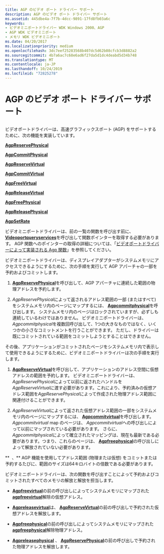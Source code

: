 ```yaml
---
title: AGP のビデオ ポート ドライバー サポート
description: AGP のビデオ ポート ドライバー サポート
ms.assetid: 445dbe4a-7f7b-4dcc-9891-17fd8fb03a6c
keywords:
- ビデオミニポートドライバー WDK Windows 2000、AGP
- AGP WDK ビデオミニポート
- メモリ WDK ビデオミニポート
ms.date: 04/20/2017
ms.localizationpriority: medium
ms.openlocfilehash: 3dc7eef25283568b407dc5d62b08cfcb3d8882a2
ms.sourcegitcommit: 4b7a6ac7c68e6ad6f27da5d1dc4deabd5d34b748
ms.translationtype: MT
ms.contentlocale: ja-JP
ms.lasthandoff: 10/24/2019
ms.locfileid: "72825278"
---
```

# <a name="video-port-driver-support-for-agp"></a>AGP のビデオ ポート ドライバー サポート


## <span id="ddk_video_port_driver_support_for_agp_gg"></span><span id="DDK_VIDEO_PORT_DRIVER_SUPPORT_FOR_AGP_GG"></span>


ビデオポートドライバーは、高速グラフィックスポート (AGP) をサポートするために、次の機能を実装しています。

[**AgpReservePhysical**](https://docs.microsoft.com/windows-hardware/drivers/ddi/videoagp/nc-videoagp-pagp_reserve_physical)

[**AgpCommitPhysical**](https://docs.microsoft.com/windows-hardware/drivers/ddi/videoagp/nc-videoagp-pagp_commit_physical)

[**AgpReserveVirtual**](https://docs.microsoft.com/windows-hardware/drivers/ddi/videoagp/nc-videoagp-pagp_reserve_virtual)

[**AgpCommitVirtual**](https://docs.microsoft.com/windows-hardware/drivers/ddi/videoagp/nc-videoagp-pagp_commit_virtual)

[**AgpFreeVirtual**](https://docs.microsoft.com/windows-hardware/drivers/ddi/videoagp/nc-videoagp-pagp_free_virtual)

[**AgpReleaseVirtual**](https://docs.microsoft.com/windows-hardware/drivers/ddi/videoagp/nc-videoagp-pagp_release_virtual)

[**AgpFreePhysical**](https://docs.microsoft.com/windows-hardware/drivers/ddi/videoagp/nc-videoagp-pagp_free_physical)

[**AgpReleasePhysical**](https://docs.microsoft.com/windows-hardware/drivers/ddi/videoagp/nc-videoagp-pagp_release_physical)

[**AgpSetRate**](https://docs.microsoft.com/windows-hardware/drivers/ddi/videoagp/nc-videoagp-pagp_set_rate)

ビデオミニポートドライバーは、前の一覧の関数を呼び出す前に、 [**Videoportqueryservices**](https://docs.microsoft.com/windows-hardware/drivers/ddi/video/nf-video-videoportqueryservices)を呼び出して関数ポインターを取得する必要があります。 AGP 関数へのポインターの取得の詳細については、「[ビデオポートドライバーによって実装される Agp 関数](https://docs.microsoft.com/windows-hardware/drivers/ddi/videoagp/)」を参照してください。

ビデオミニポートドライバーは、ディスプレイアダプターがシステムメモリにアクセスできるようにするために、次の手順を実行して AGP アパーチャの一部を予約およびコミットします。

1.  [**AgpReservePhysical**](https://docs.microsoft.com/windows-hardware/drivers/ddi/videoagp/nc-videoagp-pagp_reserve_physical)を呼び出して、AGP アパーチャに連続した範囲の物理アドレスを予約します。

2.  *AgpReservePhysical*によって返されるアドレス範囲の一部 (またはすべて) をシステムメモリ内のページにマップするには、 [**Agpcommitphysical**](https://docs.microsoft.com/windows-hardware/drivers/ddi/videoagp/nc-videoagp-pagp_commit_physical)を呼び出します。 システムメモリ内のページはロックされていますが、必ずしも連続しているわけではありません。 ビデオミニポートドライバーは、 *Agpcommitphysical*を複数回呼び出して、1つの大きなものではなく、いくつかの小さなコミットメントを行うことができます。 ただし、ドライバーは既にコミットされている範囲をコミットしようとすることはできません。

その後、アプリケーションがコミットされたページをシステムメモリ内で表示して使用できるようにするために、ビデオミニポートドライバーは次の手順を実行します。

1.  [**AgpReserveVirtual**](https://docs.microsoft.com/windows-hardware/drivers/ddi/videoagp/nc-videoagp-pagp_reserve_virtual)を呼び出して、アプリケーションのアドレス空間に仮想アドレスの範囲を予約します。 ビデオミニポートドライバーは、 *AgpReservePhysical*によって以前に返されたハンドルを*AgpReserveVirtual*に渡す必要があります。これにより、予約済みの仮想アドレス範囲を*AgpReservePhysical*によって作成された物理アドレス範囲に関連付けることができます。

2.  *AgpReserveVirtual*によって返された仮想アドレス範囲の一部をシステムメモリ内のページにマップするには、 [**Agpcommitvirtual**](https://docs.microsoft.com/windows-hardware/drivers/ddi/videoagp/nc-videoagp-pagp_commit_virtual)を呼び出します。 *Agpcommitvirtual* map のページは、 *Agpcommitvirtual*への呼び出しによって以前にマップされている必要があります。 さらに、 *Agpcommitphysical*によって確立されたマッピングは、現在も最新である必要があります。つまり、これらのページは、 [**Agpfreephysical**](https://docs.microsoft.com/windows-hardware/drivers/ddi/videoagp/nc-videoagp-pagp_free_physical)の呼び出しによって解放されていない必要があります。

**  、** AGP 機能を使用してアドレス範囲 (物理または仮想) をコミットまたは予約するたびに、範囲のサイズは64キロバイトの倍数である必要があります。

 

ビデオミニポートドライバーは、次の関数を呼び出すことによって予約およびコミットされたすべてのメモリの解放と解放を担当します。

-   [**Agpfreevirtual**](https://docs.microsoft.com/windows-hardware/drivers/ddi/videoagp/nc-videoagp-pagp_commit_virtual)の前の呼び出しによってシステムメモリにマップされた[**agpfreevirtual**](https://docs.microsoft.com/windows-hardware/drivers/ddi/videoagp/nc-videoagp-pagp_free_virtual)解除の仮想アドレス。

-   [**Agpreleasevirtual**](https://docs.microsoft.com/windows-hardware/drivers/ddi/videoagp/nc-videoagp-pagp_release_virtual)は、 [**AgpReserveVirtual**](https://docs.microsoft.com/windows-hardware/drivers/ddi/videoagp/nc-videoagp-pagp_reserve_virtual)の前の呼び出しで予約された仮想アドレスを解放します。

-   [**Agpfreephysical**](https://docs.microsoft.com/windows-hardware/drivers/ddi/videoagp/nc-videoagp-pagp_commit_physical)の前の呼び出しによってシステムメモリにマップされた[**agpfreephysical**](https://docs.microsoft.com/windows-hardware/drivers/ddi/videoagp/nc-videoagp-pagp_free_physical)解除物理アドレス。

-   [**Agpreleasephysical**](https://docs.microsoft.com/windows-hardware/drivers/ddi/videoagp/nc-videoagp-pagp_release_physical) 、 [**AgpReservePhysical**](https://docs.microsoft.com/windows-hardware/drivers/ddi/videoagp/nc-videoagp-pagp_reserve_physical)の前の呼び出しで予約された物理アドレスを解放します。

 

 





